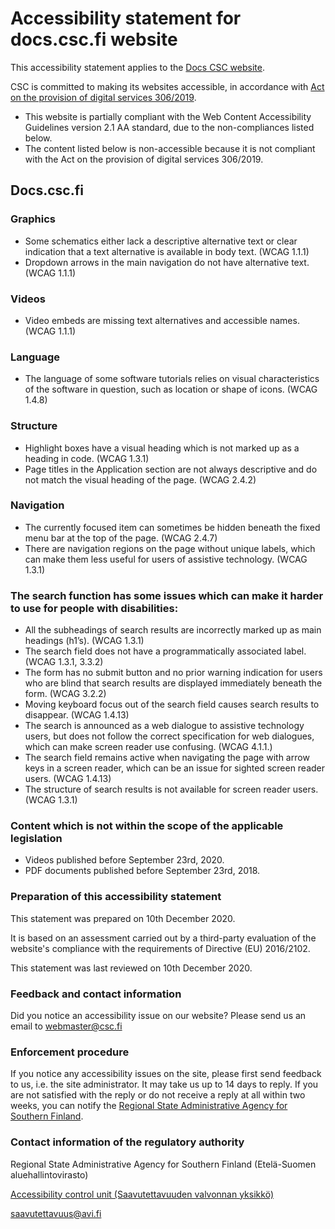 
# Accessibility statement for docs.csc.fi website

This accessibility statement applies to the [Docs CSC website](../../).

CSC is committed to making its websites accessible, in accordance with [Act on the provision of digital services 306/2019](https://www.finlex.fi/en/laki/kaannokset/2019/en20190306).

* This website is partially compliant with the Web Content Accessibility Guidelines version 2.1 AA standard, due to the non-compliances listed below.
* The content listed below is non-accessible because it is not compliant with the Act on the provision of digital services 306/2019.

## Docs.csc.fi

### Graphics

* Some schematics either lack a descriptive alternative text or clear indication that a text alternative is available in body text. (WCAG 1.1.1)
* Dropdown arrows in the main navigation do not have alternative text. (WCAG 1.1.1)

### Videos

* Video embeds are missing text alternatives and accessible names. (WCAG 1.1.1)

### Language

* The language of some software tutorials relies on visual characteristics of the software in question, such as location or shape of icons. (WCAG 1.4.8)

### Structure

* Highlight boxes have a visual heading which is not marked up as a heading in code. (WCAG 1.3.1)
* Page titles in the Application section are not always descriptive and do not match the visual heading of the page. (WCAG 2.4.2)

### Navigation

* The currently focused item can sometimes be hidden beneath the fixed menu bar at the top of the page. (WCAG 2.4.7)
* There are navigation regions on the page without unique labels, which can make them less useful for users of assistive technology. (WCAG 1.3.1)

### The search function has some issues which can make it harder to use for people with disabilities:

* All the subheadings of search results are incorrectly marked up as main headings (h1’s). (WCAG 1.3.1)
* The search field does not have a programmatically associated label. (WCAG 1.3.1, 3.3.2)
* The form has no submit button and no prior warning indication for users who are blind that search results are displayed immediately beneath the form. (WCAG 3.2.2)
* Moving keyboard focus out of the search field causes search results to disappear. (WCAG 1.4.13)
* The search is announced as a web dialogue to assistive technology users, but does not follow the correct specification for web dialogues, which can make screen reader use confusing. (WCAG 4.1.1.)
* The search field remains active when navigating the page with arrow keys in a screen reader, which can be an issue for sighted screen reader users. (WCAG 1.4.13)
* The structure of search results is not available for screen reader users. (WCAG 1.3.1)

### Content which is not within the scope of the applicable legislation

* Videos published before September 23rd, 2020.
* PDF documents published before September 23rd, 2018.

### Preparation of this accessibility statement

This statement was prepared on 10th December 2020.

It is based on an assessment carried out by a third-party evaluation of the website's compliance with the requirements of Directive (EU) 2016/2102.

This statement was last reviewed on 10th December 2020.

### Feedback and contact information

Did you notice an accessibility issue on our website? Please send us an email to [webmaster@csc.fi](mailto:webmaster@csc.fi)

### Enforcement procedure

If you notice any accessibility issues on the site, please first send feedback to us, i.e. the site administrator. It may take us up to 14 days to reply. If you are not satisfied with the reply or do not receive a reply at all within two weeks, you can notify the [Regional State Administrative Agency for Southern Finland](https://avi.fi/en/southern-finland).

### Contact information of the regulatory authority

Regional State Administrative Agency for Southern Finland (Etelä-Suomen aluehallintovirasto)

[Accessibility control unit (Saavutettavuuden valvonnan yksikkö)](https://www.saavutettavuusvaatimukset.fi)

[saavutettavuus@avi.fi](mailto:saavutettavuus@avi.fi)
